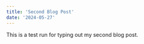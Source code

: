 ```yaml
---
title: 'Second Blog Post'
date: '2024-05-27'
---
```


This is a test run for typing out my second blog post.
